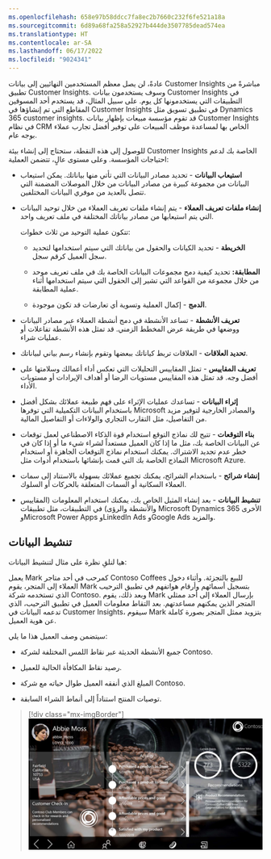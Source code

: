 ```yaml
---
ms.openlocfilehash: 658e97b58ddcc7fa8ec2b7660c232f6fe521a18a
ms.sourcegitcommit: 6d89a68fa258a52927b444de3507785dead574ea
ms.translationtype: HT
ms.contentlocale: ar-SA
ms.lasthandoff: 06/17/2022
ms.locfileid: "9024341"
---
```

عادةً، لن يصل معظم المستخدمين النهائيين إلى بيانات Customer Insights مباشرةً من تطبيق Customer Insights. وسوف يستخدمون بيانات Customer Insights في التطبيقات التي يستخدمونها كل يوم. على سبيل المثال، قد يستخدم أحد المسوقين المقاطع التي تم إنشاؤها في Customer Insights في تطبيق تسويق مثل Dynamics 365 customer insights. قد تقوم مؤسسة مبيعات بإظهار بيانات Customer Insights في نظام CRM الخاص بها لمساعدة موظف المبيعات على توفير أفضل تجارب عملاء بوجه عام.

للوصول إلى هذه النقطة، ستحتاج إلى إنشاء بيئة Customer Insights الخاصة بك لدعم احتياجات المؤسسة. وعلى مستوى عالٍ، تتضمن العملية:

- **استيعاب البيانات** - تحديد مصادر البيانات التي تأتي منها بياناتك.
    يمكن استيعاب البيانات من مجموعة كبيرة من مصادر البيانات من خلال الموصلات المضمنة التي تتصل بالعديد من موفري البيانات المختلفين.

- **إنشاء ملفات تعريف العملاء** - يتم إنشاء ملفات تعريف العملاء من خلال توحيد البيانات التي يتم استيعابها من مصادر بياناتك المختلفة في ملف تعريف واحد.

    تتكون عملية التوحيد من ثلاث خطوات:

  - **الخريطة** - تحديد الكيانات والحقول من بياناتك التي سيتم استخدامها لتحديد سجل العميل كرقم سجل.

  - **المطابقة:** تحديد كيفية دمج مجموعات البيانات الخاصة بك في ملف تعريف موحد من خلال مجموعة من القواعد التي تشير إلى الحقول التي سيتم استخدامها أثناء عملية المطابقة.

  - **الدمج** - إكمال العملية وتسوية أي تعارضات قد تكون موجودة.

- **تعريف الأنشطة‬** - تساعد الأنشطة في دمج أنشطة العملاء عبر مصادر البيانات ووضعها في طريقة عرض المخطط الزمني. قد تمثل هذه الأنشطة تفاعلات أو عمليات شراء.

- **تحديد العلاقات** - العلاقات تربط كياناتك ببعضها وتقوم بإنشاء رسم بياني لبياناتك.

- **تعريف المقاييس** - تمثل المقاييس التحليلات التي تعكس أداء أعمالك وسلامتها على أفضل وجه. قد تمثل هذه المقاييس مستويات الرضا أو أهداف الإيرادات أو مستويات الأداء.

- **إثراء البيانات** - تساعدك عمليات الإثراء على فهم طبيعة عملائك بشكل أفضل باستخدام البيانات التكميلية التي توفرها Microsoft والمصادر الخارجية لتوفير مزيد من التفاصيل، مثل التقارب التجاري والولاءات أو التفاصيل المالية.

- **بناء التوقعات** - تتيح لك نماذج التوقع استخدام قوة الذكاء الاصطناعي لعمل توقعات عن البيانات الخاصة بك، مثل ما إذا كان العميل مستعداً لشراء شيء ما أو إذا كان في خطر عدم تجديد الاشتراك.
    يمكنك استخدام نماذج التوقعات الجاهزة أو استخدام النماذج الخاصة بك التي قمت بإنشائها باستخدام أدوات مثل Microsoft Azure.

- **إنشاء شرائح** - باستخدام الشرائح، يمكنك تجميع عملائك بسهولة بالاستناد إلى سمات العملاء السكانية أو السمات المتعلقة بالحركات أو السلوك.

- **تنشيط البيانات** - بعد إنشاء المثيل الخاص بك، يمكنك استخدام المعلومات (المقاييس والأنشطة والرؤى) في التطبيقات، مثل تطبيقات Microsoft Dynamics 365 الأخرى وMicrosoft Power Apps وLinkedIn Ads وGoogle Ads والمزيد.

## <a name="data-activation"></a>تنشيط البيانات

هيا لنلقِ نظرة على مثال لتنشيط البيانات:

يعمل Mark كمرحب في أحد متاجر Contoso Coffees للبيع بالتجزئة. وأثناء دخول العملاء إلى المتجر، يقوم Mark بتسجيل أسمائهم وأرقام هواتفهم في تطبيق الترحيب الذي تستخدمه شركة Contoso. وبعد ذلك، يقوم Mark بإرسال العملاء إلى أحد ممثلي المتجر الذين يمكنهم مساعدتهم. بعد التقاط معلومات العميل في تطبيق الترحيب، الذي تدعمه البيانات في Customer Insights، سيقوم Mark بتزويد ممثل المتجر بصورة كاملة عن هوية العميل.

سيتضمن وصف العميل هذا ما يلي:

- جميع الأنشطة الحديثة عبر نقاط اللمس المختلفة لشركة Contoso.

- رصيد نقاط المكافأة الحالية للعميل.

- المبلغ الذي أنفقه العميل طوال حياته مع شركة Contoso.

- توصيات المنتج استناداً إلى أنماط الشراء السابقة.

> [!div class="mx-imgBorder"]
> [![لقطة شاشة لنموذج لوحة معلومات تُظهر الرؤى.](../media/example.png)](../media/example.png#lightbox)

